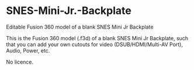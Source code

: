 # SNES-Mini-Jr.-Backplate
Editable Fusion 360 model of a blank SNES Mini Jr Backplate

This is the Fusion 360 model (.f3d) of a blank SNES Mini Jr Backplate, such that you can add your own cutouts for video (DSUB/HDMI/Multi-AV Port), Audio, Power, etc.

No licence.
